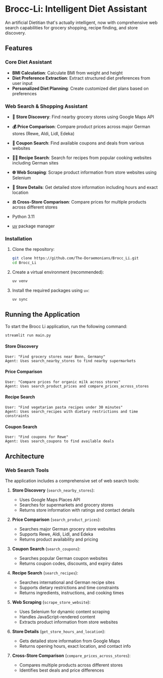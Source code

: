 # Brocc-Li: Intelligent Diet Assistant

An artificial Dietitian that's actually intelligent, now with comprehensive web search capabilities for grocery shopping, recipe finding, and store discovery.

## Features

### Core Diet Assistant
- **BMI Calculation**: Calculate BMI from weight and height
- **Diet Preference Extraction**: Extract structured diet preferences from user input
- **Personalized Diet Planning**: Create customized diet plans based on preferences

### Web Search & Shopping Assistant
- **🏪 Store Discovery**: Find nearby grocery stores using Google Maps API
- **💰 Price Comparison**: Compare product prices across major German stores (Rewe, Aldi, Lidl, Edeka)
- **🎫 Coupon Search**: Find available coupons and deals from various websites
- **👨‍🍳 Recipe Search**: Search for recipes from popular cooking websites including German sites
- **🌐 Web Scraping**: Scrape product information from store websites using Selenium
- **📍 Store Details**: Get detailed store information including hours and exact location
- **⚖️ Cross-Store Comparison**: Compare prices for multiple products across different stores

- Python 3.11
- [uv](https://github.com/astral-sh/uv) package manager

### Installation

1.  Clone the repository:

    ```bash
    git clone https://github.com/The-Doraemonians/Brocc_Li.git
    cd Brocc_Li
    ```

2.  Create a virtual environment (recommended):

    ```bash
    uv venv
    ```

3.  Install the required packages using `uv`:

    ```bash
    uv sync
    ```

## Running the Application

To start the Brocc Li application, run the following command:

```bash
streamlit run main.py
```


#### Store Discovery
```
User: "Find grocery stores near Bonn, Germany"
Agent: Uses search_nearby_stores to find nearby supermarkets
```

#### Price Comparison
```
User: "Compare prices for organic milk across stores"
Agent: Uses search_product_prices and compare_prices_across_stores
```

#### Recipe Search
```
User: "Find vegetarian pasta recipes under 30 minutes"
Agent: Uses search_recipes with dietary restrictions and time constraints
```

#### Coupon Search
```
User: "Find coupons for Rewe"
Agent: Uses search_coupons to find available deals
```

## Architecture

### Web Search Tools

The application includes a comprehensive set of web search tools:

1. **Store Discovery** (`search_nearby_stores`):
   - Uses Google Maps Places API
   - Searches for supermarkets and grocery stores
   - Returns store information with ratings and contact details

2. **Price Comparison** (`search_product_prices`):
   - Searches major German grocery store websites
   - Supports Rewe, Aldi, Lidl, and Edeka
   - Returns product availability and pricing

3. **Coupon Search** (`search_coupons`):
   - Searches popular German coupon websites
   - Returns coupon codes, discounts, and expiry dates

4. **Recipe Search** (`search_recipes`):
   - Searches international and German recipe sites
   - Supports dietary restrictions and time constraints
   - Returns ingredients, instructions, and cooking times

5. **Web Scraping** (`scrape_store_website`):
   - Uses Selenium for dynamic content scraping
   - Handles JavaScript-rendered content
   - Extracts product information from store websites

6. **Store Details** (`get_store_hours_and_location`):
   - Gets detailed store information from Google Maps
   - Returns opening hours, exact location, and contact info

7. **Cross-Store Comparison** (`compare_prices_across_stores`):
   - Compares multiple products across different stores
   - Identifies best deals and price differences
